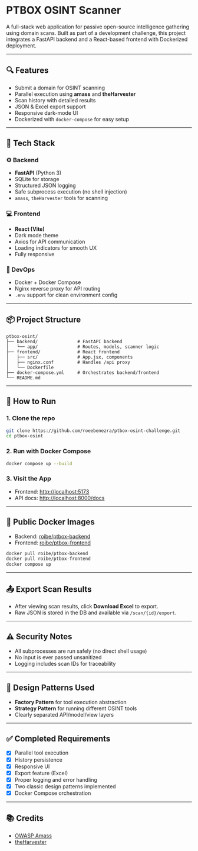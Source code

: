 # PTBOX OSINT Scanner

A full-stack web application for passive open-source intelligence gathering using domain scans. Built as part of a development challenge, this project integrates a FastAPI backend and a React-based frontend with Dockerized deployment.

---

## 🔍 Features

- Submit a domain for OSINT scanning
- Parallel execution using **amass** and **theHarvester**
- Scan history with detailed results
- JSON & Excel export support
- Responsive dark-mode UI
- Dockerized with `docker-compose` for easy setup

---

## 🚀 Tech Stack

### ⚙️ Backend
- **FastAPI** (Python 3)
- SQLite for storage
- Structured JSON logging
- Safe subprocess execution (no shell injection)
- `amass`, `theHarvester` tools for scanning

### 💻 Frontend
- **React (Vite)**
- Dark mode theme
- Axios for API communication
- Loading indicators for smooth UX
- Fully responsive

### 🐳 DevOps
- Docker + Docker Compose
- Nginx reverse proxy for API routing
- `.env` support for clean environment config

---

## 📦 Project Structure

```
ptbox-osint/
├── backend/               # FastAPI backend
│   └── app/               # Routes, models, scanner logic
├── frontend/              # React frontend
│   ├── src/               # App.jsx, components
│   ├── nginx.conf         # Handles /api proxy
│   └── Dockerfile
├── docker-compose.yml     # Orchestrates backend/frontend
└── README.md
```

---

## 🧪 How to Run

### 1. Clone the repo

```bash
git clone https://github.com/roeebenezra/ptbox-osint-challenge.git
cd ptbox-osint
````

### 2. Run with Docker Compose

```bash
docker compose up --build
```

### 3. Visit the App

* Frontend: [http://localhost:5173](http://localhost:5173)
* API docs: [http://localhost:8000/docs](http://localhost:8000/docs)

---

## 🔗 Public Docker Images

- Backend: [roibe/ptbox-backend](https://hub.docker.com/r/roibe/ptbox-backend)
- Frontend: [roibe/ptbox-frontend](https://hub.docker.com/r/roibe/ptbox-frontend)

```bash
docker pull roibe/ptbox-backend
docker pull roibe/ptbox-frontend
docker compose up
```

---

## 📤 Export Scan Results

* After viewing scan results, click **Download Excel** to export.
* Raw JSON is stored in the DB and available via `/scan/{id}/export`.

---

## ⚠️ Security Notes

* All subprocesses are run safely (no direct shell usage)
* No input is ever passed unsanitized
* Logging includes scan IDs for traceability

---

## 📖 Design Patterns Used

* **Factory Pattern** for tool execution abstraction
* **Strategy Pattern** for running different OSINT tools
* Clearly separated API/model/view layers

---

## ✅ Completed Requirements

* [x] Parallel tool execution
* [x] History persistence
* [x] Responsive UI
* [x] Export feature (Excel)
* [x] Proper logging and error handling
* [x] Two classic design patterns implemented
* [x] Docker Compose orchestration

---

## 📚 Credits

* [OWASP Amass](https://github.com/owasp-amass/amass)
* [theHarvester](https://github.com/laramies/theHarvester)

````

